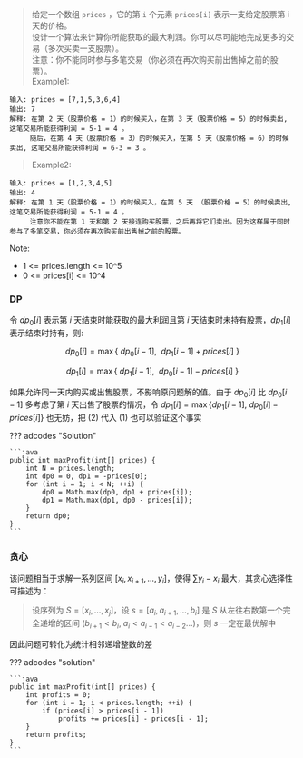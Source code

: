 <!-- prettier-ignore-start -->

> 给定一个数组 `prices` ，它的第 `i` 个元素 `prices[i]` 表示一支给定股票第 i 天的价格。<br>
> 设计一个算法来计算你所能获取的最大利润。你可以尽可能地完成更多的交易（多次买卖一支股票）。<br>
> 注意：你不能同时参与多笔交易（你必须在再次购买前出售掉之前的股票）。<br>
> Example1:
```
输入: prices = [7,1,5,3,6,4]
输出: 7
解释: 在第 2 天（股票价格 = 1）的时候买入，在第 3 天（股票价格 = 5）的时候卖出, 这笔交易所能获得利润 = 5-1 = 4 。
     随后，在第 4 天（股票价格 = 3）的时候买入，在第 5 天（股票价格 = 6）的时候卖出, 这笔交易所能获得利润 = 6-3 = 3 。
```
> Example2:
```
输入: prices = [1,2,3,4,5]
输出: 4
解释: 在第 1 天（股票价格 = 1）的时候买入，在第 5 天 （股票价格 = 5）的时候卖出, 这笔交易所能获得利润 = 5-1 = 4 。
     注意你不能在第 1 天和第 2 天接连购买股票，之后再将它们卖出。因为这样属于同时参与了多笔交易，你必须在再次购买前出售掉之前的股票。
```
Note:
>
-   1 <= prices.length <= 10^5
-   0 <= prices[i] <= 10^4

<!-- prettier-ignore-end -->

### DP

令 $dp_0[i]$ 表示第 $i$ 天结束时能获取的最大利润且第 $i$ 天结束时未持有股票，$dp_1[i]$ 表示结束时持有，则:

$$
\tag{1} dp_0[i] = \max\lbrace\ dp_0[i-1],\enspace dp_1[i-1] + prices[i] \ \rbrace
$$

$$
\tag{2} dp_1[i] = \max\lbrace\ dp_1[i-1],\enspace dp_0[i-1] - prices[i] \ \rbrace
$$

如果允许同一天内购买或出售股票，不影响原问题解的值。由于 $dp_0[i]$ 比 $dp_0[i-1]$ 多考虑了第 $i$ 天出售了股票的情况，令 $dp_1[i] = \max\lbrace dp_1[i-1], \ dp_0[i] - prices[i]\rbrace$ 也无妨，把 $(2)$ 代入 $(1)$ 也可以验证这个事实

??? adcodes "Solution"

    ```java
    public int maxProfit(int[] prices) {
        int N = prices.length;
        int dp0 = 0, dp1 = -prices[0];
        for (int i = 1; i < N; ++i) {
            dp0 = Math.max(dp0, dp1 + prices[i]);
            dp1 = Math.max(dp1, dp0 - prices[i]);
        }
        return dp0;
    }
    ```

### 贪心

该问题相当于求解一系列区间 $[x_i,x_{i+1},...,y_i]$，使得 $\sum y_i-x_i$ 最大，其贪心选择性可描述为：

> <ktb></ktb>
> 设序列为 $S=[x_i,...,x_j]$，设 $s=[a_i,a_{i+1},...,b_i]$ 是 $S$ 从左往右数第一个完全递增的区间 ($b_{i+1}< b_i$, $a_{i}< a_{i-1}< a_{i-2}...$)，则 $s$ 一定在最优解中

因此问题可转化为统计相邻递增整数的差

??? adcodes "solution"

    ```java
    public int maxProfit(int[] prices) {
        int profits = 0;
        for (int i = 1; i < prices.length; ++i) {
            if (prices[i] > prices[i - 1])
                profits += prices[i] - prices[i - 1];
        }
        return profits;
    }
    ```
